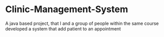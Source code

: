 # Clinic-Management-System
A java based project, that I and a group of people within the same course developed a system that add patient to an appointment
